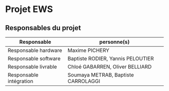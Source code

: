 # Projet EWS
  
## Responsables du projet
| Responsable  | personne(s)  |
| ------------- | ------------- |
| Responsable hardware  | Maxime PICHERY  |
| Responsable software  | Baptiste RODIER, Yannis PELOUTIER  |
| Responsable livrable  | Chloé GABARREN, Oliver BELLIARD  |
| Responsable intégration  | Soumaya METRAB, Baptiste CARROLAGGI  |
